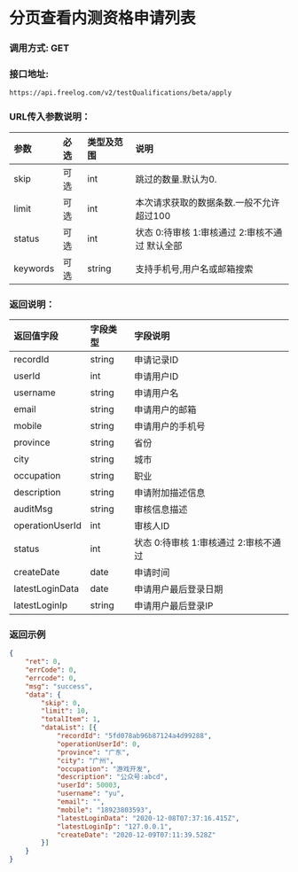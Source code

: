 # 分页查看内测资格申请列表



### 调用方式: GET



### 接口地址:

```
https://api.freelog.com/v2/testQualifications/beta/apply
```



### URL传入参数说明：

| 参数 | 必选 | 类型及范围 | 说明 |
| :--- | :--- | :--- | :--- |
| skip | 可选 | int  | 跳过的数量.默认为0.                      |
| limit | 可选| int  | 本次请求获取的数据条数.一般不允许超过100 |
| status | 可选 | int | 状态 0:待审核 1:审核通过 2:审核不通过  默认全部 |
| keywords | 可选 | string | 支持手机号,用户名或邮箱搜索 |



### 返回说明：

| 返回值字段 | 字段类型 | 字段说明 |
| :--- | :--- | :--- |
| recordId | string |  申请记录ID |
| userId | int | 申请用户ID |
| username | string | 申请用户名 |
| email | string | 申请用户的邮箱 |
| mobile | string | 申请用户的手机号 |
| province | string | 省份 |
| city | string | 城市 |
| occupation | string | 职业 |
| description | string | 申请附加描述信息 |
| auditMsg | string | 审核信息描述 |
| operationUserId | int | 审核人ID |
| status | int | 状态  0:待审核 1:审核通过 2:审核不通过 |
| createDate | date | 申请时间 |
| latestLoginData | date | 申请用户最后登录日期 |
| latestLoginIp | string | 申请用户最后登录IP |



### 返回示例

```json
{
	"ret": 0,
	"errCode": 0,
	"errcode": 0,
	"msg": "success",
	"data": {
		"skip": 0,
		"limit": 10,
		"totalItem": 1,
		"dataList": [{
			"recordId": "5fd078ab96b87124a4d99288",
			"operationUserId": 0,
			"province": "广东",
			"city": "广州",
			"occupation": "游戏开发",
			"description": "公众号:abcd",
			"userId": 50003,
			"username": "yu",
			"email": "",
			"mobile": "18923803593",
			"latestLoginData": "2020-12-08T07:37:16.415Z",
			"latestLoginIp": "127.0.0.1",
			"createDate": "2020-12-09T07:11:39.528Z"
		}]
	}
}
```


